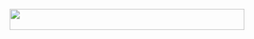 <p align="center"><a href="https://dashboard.heroku.com/new?template=https://github.com/TAXFCR"> <img src="https://img.shields.io/badge/Deploy%20On%20Heroku-yellow?style=for-the-badge&logo=heroku" width="420" height="38.45"/></a></p>
